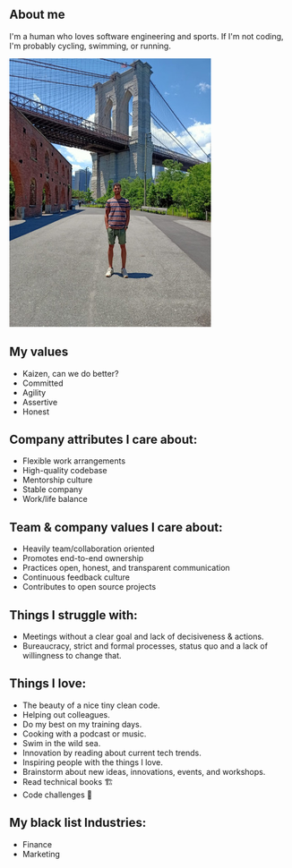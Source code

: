 ## About me

I'm a human who loves software engineering and sports. If I'm not coding, I'm probably cycling, swimming, or running.

![profile](./profile.jpg)

## My values

- Kaizen, can we do better?
- Committed
- Agility
- Assertive
- Honest

## Company attributes I care about:

- Flexible work arrangements
- High-quality codebase
- Mentorship culture
- Stable company
- Work/life balance

## Team & company values I care about:

- Heavily team/collaboration oriented
- Promotes end-to-end ownership
- Practices open, honest, and transparent communication
- Continuous feedback culture
- Contributes to open source projects

## Things I struggle with:

- Meetings without a clear goal and lack of decisiveness & actions.
- Bureaucracy, strict and formal processes, status quo and a lack of willingness to change that.

## Things I love:

- The beauty of a nice tiny clean code.
- Helping out colleagues.
- Do my best on my training days.
- Cooking with a podcast or music.
- Swim in the wild sea.
- Innovation by reading about current tech trends.
- Inspiring people with the things I love.
- Brainstorm about new ideas, innovations, events, and workshops.
- Read technical books 🏗️
- Code challenges 🥷

## My black list Industries:

- Finance
- Marketing
